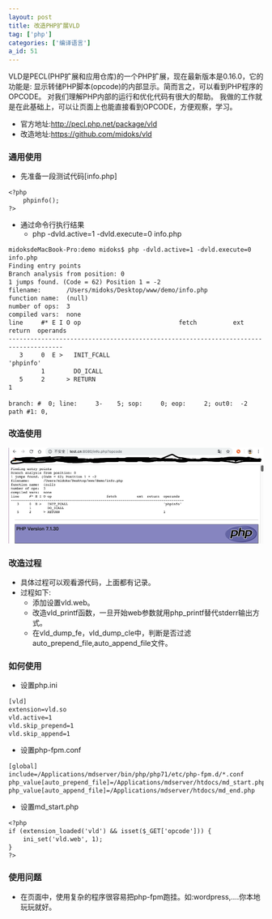 ```yaml
---
layout: post
title: 改造PHP扩展VLD
tag: ['php']
categories: ['编译语言']
a_id: 51
---
```


VLD是PECL(PHP扩展和应用仓库)的一个PHP扩展，现在最新版本是0.16.0，它的功能是:
显示转储PHP脚本(opcode)的内部显示。简而言之，可以看到PHP程序的OPCODE。
对我们理解PHP内部的运行和优化代码有很大的帮助。
我做的工作就是在此基础上，可以让页面上也能直接看到OPCODE，方便观察，学习。
* 官方地址:http://pecl.php.net/package/vld
* 改造地址:https://github.com/midoks/vld

### 通用使用
- 先准备一段测试代码[info.php]

```
<?php
	phpinfo();
?>
```
- 通过命令行执行结果
	* php -dvld.active=1 -dvld.execute=0 info.php

```
midoksdeMacBook-Pro:demo midoks$ php -dvld.active=1 -dvld.execute=0 info.php
Finding entry points
Branch analysis from position: 0
1 jumps found. (Code = 62) Position 1 = -2
filename:       /Users/midoks/Desktop/www/demo/info.php
function name:  (null)
number of ops:  3
compiled vars:  none
line     #* E I O op                           fetch          ext  return  operands
-------------------------------------------------------------------------------------
   3     0  E >   INIT_FCALL                                               'phpinfo'
         1        DO_ICALL                                                 
   5     2      > RETURN                                                   1

branch: #  0; line:     3-    5; sop:     0; eop:     2; out0:  -2
path #1: 0, 
```

### 改造使用

[![例图](/resources/project/php-vld/web_opcode.png)](https://github.com/midoks/vld)

### 改造过程
- 具体过程可以观看源代码，上面都有记录。
- 过程如下:
	* 添加设置vld.web。
	* 改造vld_printf函数，一旦开始web参数就用php_printf替代stderr输出方式。
	* 在vld_dump_fe，vld_dump_cle中，判断是否过滤auto_prepend_file,auto_append_file文件。

### 如何使用
- 设置php.ini

```
[vld]
extension=vld.so
vld.active=1
vld.skip_prepend=1
vld.skip_append=1
```
- 设置php-fpm.conf

```
[global]
include=/Applications/mdserver/bin/php/php71/etc/php-fpm.d/*.conf
php_value[auto_prepend_file]=/Applications/mdserver/htdocs/md_start.php
php_value[auto_append_file]=/Applications/mdserver/htdocs/md_end.php
```
- 设置md_start.php

```
<?php
if (extension_loaded('vld') && isset($_GET['opcode'])) {
	ini_set('vld.web', 1);
}
?>
```

### 使用问题
- 在页面中，使用复杂的程序很容易把php-fpm跑挂。如:wordpress,....你本地玩玩就好。




